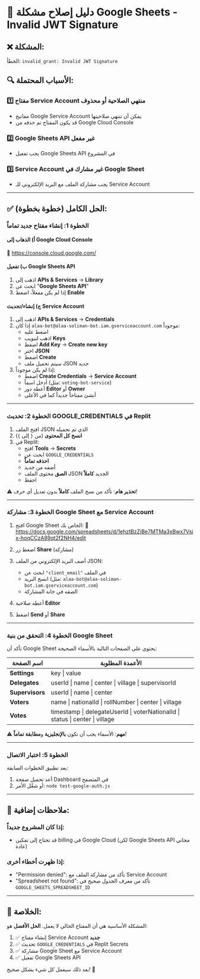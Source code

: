 # 🔧 دليل إصلاح مشكلة Google Sheets - Invalid JWT Signature

## ❌ المشكلة:
الخطأ: `invalid_grant: Invalid JWT Signature`

## 🔍 الأسباب المحتملة:

### 1️⃣ مفتاح Service Account منتهي الصلاحية أو محذوف
- مفاتيح Google Service Account يمكن أن تنتهي صلاحيتها
- قد يكون المفتاح تم حذفه من Google Cloud Console

### 2️⃣ Google Sheets API غير مفعل
- يجب تفعيل Google Sheets API في المشروع

### 3️⃣ Service Account غير مشارك في Google Sheet
- يجب مشاركة الملف مع البريد الإلكتروني للـ Service Account

---

## ✅ الحل الكامل (خطوة بخطوة):

### الخطوة 1: إنشاء مفتاح جديد تماماً

#### أ) الذهاب إلى Google Cloud Console
🔗 https://console.cloud.google.com/

#### ب) تفعيل Google Sheets API
1. اذهب إلى **APIs & Services** → **Library**
2. ابحث عن "**Google Sheets API**"
3. إذا لم يكن مفعلاً، اضغط **Enable**

#### ج) إنشاء/تحديث Service Account
1. اذهب إلى **APIs & Services** → **Credentials**
2. إذا كان `alaa-bot@alaa-soliman-bot.iam.gserviceaccount.com` موجوداً:
   - اضغط عليه
   - اذهب لتبويب **Keys**
   - اضغط **Add Key** → **Create new key**
   - اختر **JSON**
   - اضغط **Create**
   - سيتم تحميل ملف JSON جديد
3. إذا لم يكن موجوداً:
   - اضغط **Create Credentials** → **Service Account**
   - أدخل اسماً (مثل: `voting-bot-service`)
   - أعطه دور **Editor** أو **Owner**
   - أنشئ مفتاحاً جديداً كما في الأعلى

---

### الخطوة 2: تحديث GOOGLE_CREDENTIALS في Replit

1. افتح الملف JSON الذي تم تحميله
2. **انسخ كل المحتوى** (من `{` إلى `}`)
3. في Replit:
   - افتح **Tools** → **Secrets**
   - ابحث عن `GOOGLE_CREDENTIALS`
   - **احذفه تماماً**
   - أضفه من جديد
   - **الصق** محتوى الملف JSON الجديد **كاملاً**
   - احفظ

⚠️ **تحذير هام**: تأكد من نسخ الملف **كاملاً** بدون تعديل أي حرف!

---

### الخطوة 3: مشاركة Google Sheet مع Service Account

1. افتح Google Sheet الخاص بك:
   🔗 https://docs.google.com/spreadsheets/d/1ehztBzZjBe7MTMa3xBwx7Vsix-hoqCCzA89qt2f2NH4/edit

2. اضغط زر **Share** (مشاركة)

3. أضف البريد الإلكتروني من الملف JSON:
   - ابحث عن `"client_email"` في الملف
   - انسخ البريد (مثل: `alaa-bot@alaa-soliman-bot.iam.gserviceaccount.com`)
   - الصقه في خانة المشاركة

4. أعطه صلاحية **Editor**

5. اضغط **Send** أو **Share**

---

### الخطوة 4: التحقق من بنية Google Sheet

تأكد أن Google Sheet يحتوي على الصفحات التالية بالأسماء الصحيحة:

| اسم الصفحة | الأعمدة المطلوبة |
|------------|------------------|
| **Settings** | key \| value |
| **Delegates** | userId \| name \| center \| village \| supervisorId |
| **Supervisors** | userId \| name \| center |
| **Voters** | name \| nationalId \| rollNumber \| center \| village |
| **Votes** | timestamp \| delegateUserId \| voterNationalId \| status \| center \| village |

⚠️ **مهم**: الأسماء يجب أن تكون **بالإنجليزية** و**مطابقة تماماً**!

---

### الخطوة 5: اختبار الاتصال

بعد تطبيق الخطوات السابقة:
1. أعد تحميل صفحة Dashboard في المتصفح
2. أو شغّل الأمر: `node test-google-auth.js`

---

## 📝 ملاحظات إضافية:

### إذا كان المشروع جديداً:
- قد تحتاج إلى تمكين billing في Google Cloud (لكن Google Sheets API مجاني عادة)

### إذا ظهرت أخطاء أخرى:
- "Permission denied": تأكد من مشاركة الملف مع Service Account
- "Spreadsheet not found": تأكد من معرف الجدول صحيح في `GOOGLE_SHEETS_SPREADSHEET_ID`

---

## 🎯 الخلاصة:
المشكلة الأساسية هي أن المفتاح الحالي لا يعمل. **الحل الأفضل** هو:
1. ✅ إنشاء مفتاح Service Account **جديد**
2. ✅ تحديث `GOOGLE_CREDENTIALS` في Replit Secrets
3. ✅ مشاركة Google Sheet مع Service Account
4. ✅ تفعيل Google Sheets API

بعد ذلك سيعمل كل شيء بشكل صحيح! 🎉
